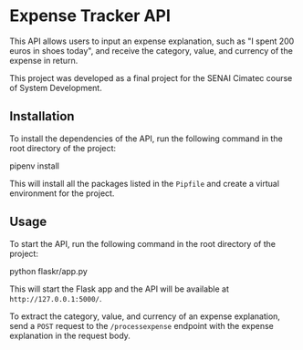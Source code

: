 # Expense Tracker API

This API allows users to input an expense explanation, such as "I spent 200 euros in shoes today", and receive the category, value, and currency of the expense in return.

This project was developed as a final project for the SENAI Cimatec course of System Development.

## Installation

To install the dependencies of the API, run the following command in the root directory of the project:

pipenv install

This will install all the packages listed in the `Pipfile` and create a virtual environment for the project.

## Usage

To start the API, run the following command in the root directory of the project:

python flaskr/app.py

This will start the Flask app and the API will be available at `http://127.0.0.1:5000/`.

To extract the category, value, and currency of an expense explanation, send a `POST` request to the `/processexpense` endpoint with the expense explanation in the request body.

